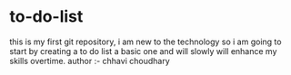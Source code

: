 # to-do-list
this is my first git repository, i am new to the technology so i am going to start by creating a to do list a basic one and will slowly will enhance my skills overtime.
author :- chhavi choudhary

